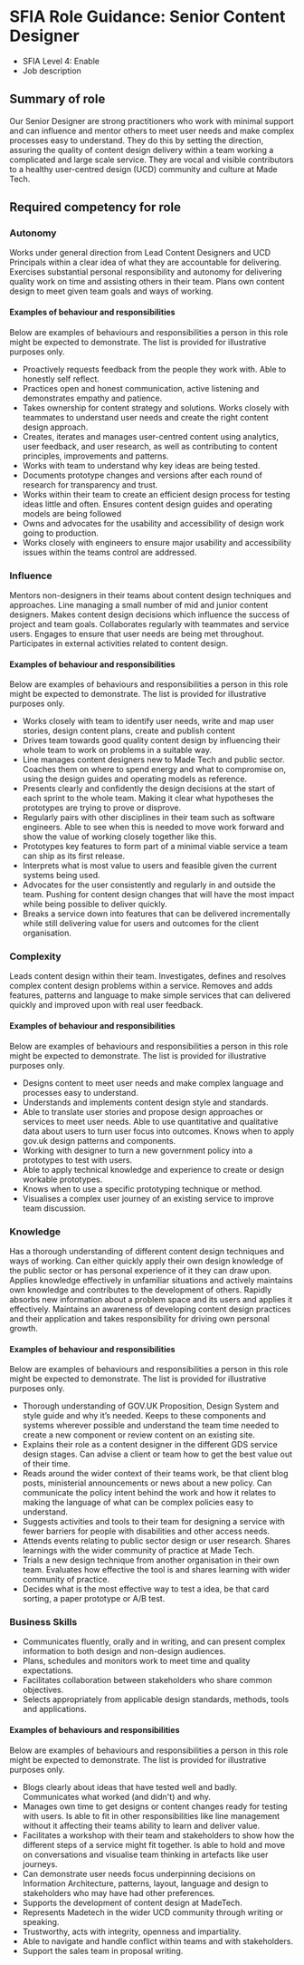 # SFIA Role Guidance: Senior Content Designer
- SFIA Level 4: Enable
- Job description

## Summary of role
Our Senior Designer are strong practitioners who work with minimal support and can influence and mentor others to meet user needs and make complex processes easy to understand. They do this by setting the direction, assuring the quality of content design delivery within a team working a complicated and large scale service. They are vocal and visible contributors to a healthy user-centred design (UCD) community and culture at Made Tech.

## Required competency for role
### Autonomy
Works under general direction from Lead Content Designers and UCD Principals within a clear idea of what they are accountable for delivering.
Exercises substantial personal responsibility and autonomy for delivering quality work on time and assisting others in their team.
Plans own content design to meet given team goals and ways of working.

#### Examples of behaviour and responsibilities
Below are examples of behaviours and responsibilities a person in this role might be expected to demonstrate. The list is provided for illustrative purposes only.
- Proactively requests feedback from the people they work with. Able to honestly self reflect.
- Practices open and honest communication, active listening and demonstrates empathy and patience.
- Takes ownership for content strategy and solutions. Works closely with teammates to understand user needs and create the right content design approach.
- Creates, iterates and manages user-centred content using analytics, user feedback, and user research, as well as contributing to content principles, improvements and patterns.
- Works with team to understand why key ideas are being tested.
- Documents prototype changes and versions after each round of research for transparency and trust.
- Works within their team to create an efficient design process for testing ideas little and often. Ensures content design guides and operating models are being followed
- Owns and advocates for the usability and accessibility of design work going to production.
- Works closely with engineers to ensure major usability and accessibility issues within the teams control are addressed.

 
### Influence
Mentors non-designers in their teams about content design techniques and approaches. Line managing a small number of mid and junior content designers. Makes content design decisions which influence the success of project and team goals. Collaborates regularly with teammates and service users. Engages to ensure that user needs are being met throughout. Participates in external activities related to content design.

#### Examples of behaviour and responsibilities
Below are examples of behaviours and responsibilities a person in this role might be expected to demonstrate. The list is provided for illustrative purposes only.
- Works closely with team to identify user needs, write and map user stories, design content plans, create and publish content
- Drives team towards good quality content design by influencing their whole team to work on problems in a suitable way.
- Line manages content designers new to Made Tech and public sector. Coaches them on where to spend energy and what to compromise on, using the design guides and operating models as reference.
- Presents clearly and confidently the design decisions at the start of each sprint to the whole team. Making it clear what hypotheses the prototypes are trying to prove or disprove.
- Regularly pairs with other disciplines in their team such as software engineers. Able to see when this is needed to move work forward and show the value of working closely together like this.
- Prototypes key features to form part of a minimal viable service a team can ship as its first release.
- Interprets what is most value to users and feasible given the current systems being used.
- Advocates for the user consistently and regularly in and outside the team. Pushing for content design changes that will have the most impact while being possible to deliver quickly.
- Breaks a service down into features that can be delivered incrementally while still delivering value for users and outcomes for the client organisation.

### Complexity
Leads content design within their team. Investigates, defines and resolves complex content design problems within a service. Removes and adds features, patterns and language to make simple services that can delivered quickly and improved upon with real user feedback. 

#### Examples of behaviour and responsibilities
Below are examples of behaviours and responsibilities a person in this role might be expected to demonstrate. The list is provided for illustrative purposes only.
- Designs content to meet user needs and make complex language and processes easy to understand.
- Understands and implements content design style and standards.
- Able to translate user stories and propose design approaches or services to meet user needs. Able to use quantitative and qualitative data about users to turn user focus into outcomes. Knows when to apply gov.uk design patterns and components.
- Working with designer to turn a new government policy into a prototypes to test with users.
- Able to apply technical knowledge and experience to create or design workable prototypes.
- Knows when to use a specific prototyping technique or method.
- Visualises a complex user journey of an existing service to improve team discussion.

### Knowledge
Has a thorough understanding of different content design techniques and ways of working. Can either quickly apply their own design knowledge of the public sector or has personal experience of it they can draw upon.
Applies knowledge effectively in unfamiliar situations and actively maintains own knowledge and contributes to the development of others.
Rapidly absorbs new information about a problem space and its users and applies it effectively.
Maintains an awareness of developing content design practices and their application and takes responsibility for driving own personal growth.

#### Examples of behaviour and responsibilities
Below are examples of behaviours and responsibilities a person in this role might be expected to demonstrate. The list is provided for illustrative purposes only.
- Thorough understanding of GOV.UK Proposition, Design System and style guide and why it’s needed. Keeps to these components and systems wherever possible and understand the team time needed to create a new component or review content on an existing site.
- Explains their role as a content designer in the different GDS service design stages. Can advise a client or team how to get the best value out of their time.
- Reads around the wider context of their teams work, be that client blog posts, ministerial announcements or news about a new policy. Can communicate the policy intent behind the work and how it relates to making the language of what can be complex policies easy to understand.
- Suggests activities and tools to their team for designing a service with fewer barriers for people with disabilities and other access needs.
- Attends events relating to public sector design or user research. Shares learnings with the wider community of practice at Made Tech.
- Trials a new design technique from another organisation in their own team. Evaluates how effective the tool is and shares learning with wider community of practice.
- Decides what is the most effective way to test a idea, be that card sorting, a paper prototype or A/B test.

### Business Skills
- Communicates fluently, orally and in writing, and can present complex information to both design and non-design audiences.
- Plans, schedules and monitors work to meet time and quality expectations.
- Facilitates collaboration between stakeholders who share common objectives.
- Selects appropriately from applicable design standards, methods, tools and applications.

#### Examples of behaviours and responsibilities
Below are examples of behaviours and responsibilities a person in this role might be expected to demonstrate. The list is provided for illustrative purposes only.
- Blogs clearly about ideas that have tested well and badly. Communicates what worked (and didn't) and why.
- Manages own time to get designs or content changes ready for testing with users. Is able to fit in other responsibilities like line management without it affecting their teams ability to learn and deliver value.
- Facilitates a workshop with their team and stakeholders to show how the different steps of a service might fit together. Is able to hold and move on conversations and visualise team thinking in artefacts like user journeys.
- Can demonstrate user needs focus underpinning decisions on Information Architecture, patterns, layout, language and design to stakeholders who may have had other preferences.
- Supports the development of content design at MadeTech.
- Represents Madetech in the wider UCD community through writing or speaking. 
- Trustworthy, acts with integrity, openness and impartiality. 
- Able to navigate and handle conflict within teams and with stakeholders.
- Support the sales team in proposal writing. 
